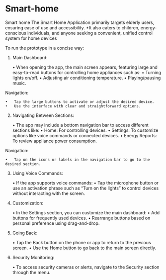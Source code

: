 # Smart-home
Smart home
The Smart Home Application primarily targets elderly users, ensuring ease of use and accessibility.
*It also caters to children, energy-conscious individuals, and anyone seeking a convenient, unified control system for home devices

To run the prototype in a concise way:


1. Main Dashboard:

	•	When opening the app, the main screen appears, featuring large and easy-to-read buttons for controlling home appliances such as:
	•	Turning lights on/off.
	•	Adjusting air conditioning temperature.
	•	Playing/pausing music.

Navigation:

	•	Tap the large buttons to activate or adjust the desired device.
	•	Use the interface with clear and straightforward options.

2. Navigating Between Sections:

	•	The app may include a bottom navigation bar to access different sections like:
	•	Home: For controlling devices.
	•	Settings: To customize options like voice commands or connected devices.
	•	Energy Reports: To review appliance power consumption.

Navigation:

	•	Tap on the icons or labels in the navigation bar to go to the desired section.

3. Using Voice Commands:

	•	If the app supports voice commands:
	•	Tap the microphone button or use an activation phrase such as “Turn on the lights” to control devices without interacting with the screen.

4. Customization:

	•	In the Settings section, you can customize the main dashboard:
	•	Add buttons for frequently used devices.
	•	Rearrange buttons based on personal preference using drag-and-drop.

5. Going Back:

	•	Tap the Back button on the phone or app to return to the previous screen.
	•	Use the Home button to go back to the main screen directly.

6. Security Monitoring:

	•	To access security cameras or alerts, navigate to the Security section through the menu.

